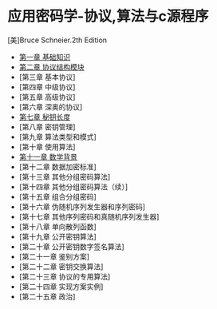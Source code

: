 # 应用密码学-协议,算法与c源程序

[美]Bruce Schneier.2th Edition

- [第一章 基础知识](chapter1.md)
- [第二章 协议结构模块](chapter2.md)
- [第三章 基本协议]
- [第四章 中级协议]
- [第五章 高级协议]
- [第六章 深奥的协议]
- [第七章 秘钥长度](chapter7.md)
- [第八章 密钥管理]
- [第九章 算法类型和模式]
- [第十章 使用算法]
- [第十一章 数学背景](chapter11.md)
- [第十二章 数据加密标准]
- [第十三章 其他分组密码算法]
- [第十四章 其他分组密码算法（续）]
- [第十五章 组合分组密码]
- [第十六章 伪随机序列发生器和序列密码]
- [第十七章 其他序列密码和真随机序列发生器]
- [第十八章 单向散列函数]
- [第十九章 公开密钥算法]
- [第二十章 公开密钥数字签名算法]
- [第二十一章 鉴别方案]
- [第二十二章 密钥交换算法]
- [第二十三章 协议的专用算法]
- [第二十四章 实现方案实例]
- [第二十五章 政治]

